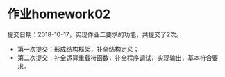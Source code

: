 # 作业homework02

提交日期：2018-10-17，实现作业二要求的功能，共提交了2次。
+ 第一次提交：形成结构框架，补全结构定义；
+ 第二次提交：补全运算重载符函数，补全程序调试，实现输出，基本符合要求。
